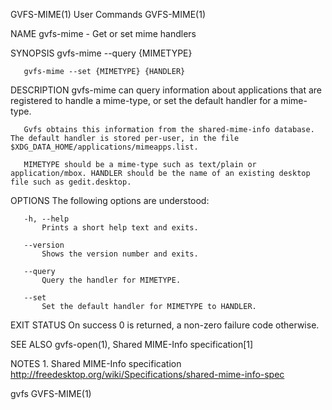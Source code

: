 GVFS-MIME(1)                                                                                    User Commands                                                                                    GVFS-MIME(1)



NAME
       gvfs-mime - Get or set mime handlers

SYNOPSIS
       gvfs-mime --query {MIMETYPE}

       gvfs-mime --set {MIMETYPE} {HANDLER}

DESCRIPTION
       gvfs-mime can query information about applications that are registered to handle a mime-type, or set the default handler for a mime-type.

       Gvfs obtains this information from the shared-mime-info database. The default handler is stored per-user, in the file $XDG_DATA_HOME/applications/mimeapps.list.

       MIMETYPE should be a mime-type such as text/plain or application/mbox. HANDLER should be the name of an existing desktop file such as gedit.desktop.

OPTIONS
       The following options are understood:

       -h, --help
           Prints a short help text and exits.

       --version
           Shows the version number and exits.

       --query
           Query the handler for MIMETYPE.

       --set
           Set the default handler for MIMETYPE to HANDLER.

EXIT STATUS
       On success 0 is returned, a non-zero failure code otherwise.

SEE ALSO
       gvfs-open(1), Shared MIME-Info specification[1]

NOTES
        1. Shared MIME-Info specification
           http://freedesktop.org/wiki/Specifications/shared-mime-info-spec



gvfs                                                                                                                                                                                             GVFS-MIME(1)
